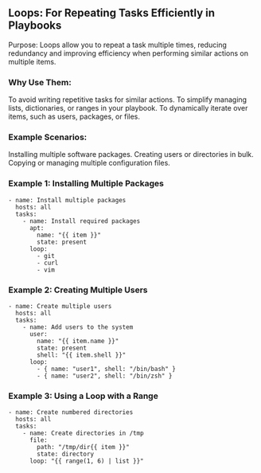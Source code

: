 ## Loops: For Repeating Tasks Efficiently in Playbooks
Purpose: Loops allow you to repeat a task multiple times, reducing redundancy and improving efficiency when performing similar actions on multiple items.

### Why Use Them:

To avoid writing repetitive tasks for similar actions.
To simplify managing lists, dictionaries, or ranges in your playbook.
To dynamically iterate over items, such as users, packages, or files.

### Example Scenarios:

Installing multiple software packages.
Creating users or directories in bulk.
Copying or managing multiple configuration files.

### Example 1: Installing Multiple Packages

```
- name: Install multiple packages
  hosts: all
  tasks:
    - name: Install required packages
      apt:
        name: "{{ item }}"
        state: present
      loop:
        - git
        - curl
        - vim

```
### Example 2: Creating Multiple Users

```
- name: Create multiple users
  hosts: all
  tasks:
    - name: Add users to the system
      user:
        name: "{{ item.name }}"
        state: present
        shell: "{{ item.shell }}"
      loop:
        - { name: "user1", shell: "/bin/bash" }
        - { name: "user2", shell: "/bin/zsh" }

```
### Example 3:  Using a Loop with a Range

```
- name: Create numbered directories
  hosts: all
  tasks:
    - name: Create directories in /tmp
      file:
        path: "/tmp/dir{{ item }}"
        state: directory
      loop: "{{ range(1, 6) | list }}"

```


